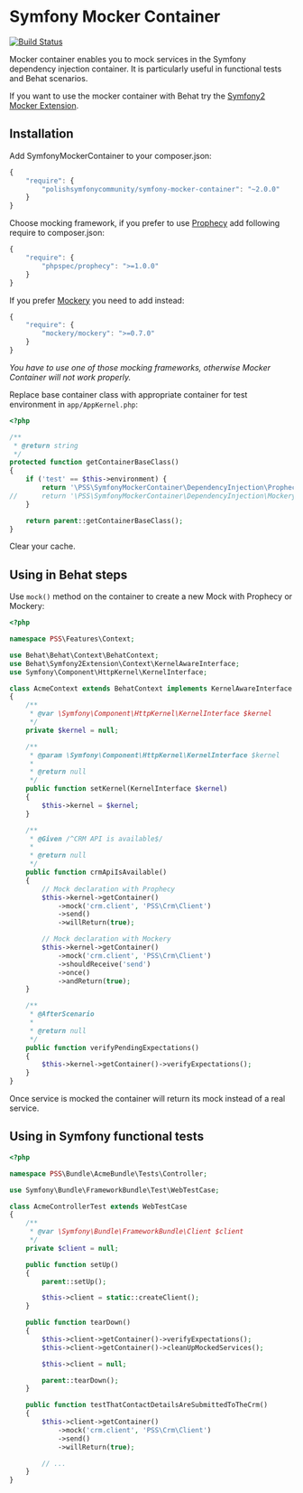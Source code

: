 ﻿Symfony Mocker Container
========================

[![Build Status](https://secure.travis-ci.org/PolishSymfonyCommunity/SymfonyMockerContainer.png?branch=master)](http://travis-ci.org/PolishSymfonyCommunity/SymfonyMockerContainer)

Mocker container enables you to mock services in the Symfony dependency
injection container. It is particularly useful in functional tests and
Behat scenarios.

If you want to use the mocker container with Behat try the
[Symfony2 Mocker Extension](https://github.com/PolishSymfonyCommunity/Symfony2MockerExtension).

Installation
------------

Add SymfonyMockerContainer to your composer.json:

```js
{
    "require": {
        "polishsymfonycommunity/symfony-mocker-container": "~2.0.0"
    }
}
```

Choose mocking framework, if you prefer to use [Prophecy](https://github.com/phpspec/prophecy) add following require to composer.json:

```js
{
    "require": {
        "phpspec/prophecy": ">=1.0.0"
    }
}
```

If you prefer [Mockery](https://github.com/padraic/mockery) you need to add instead:

```js
{
    "require": {
        "mockery/mockery": ">=0.7.0"
    }
}
```

*You have to use one of those mocking frameworks, otherwise Mocker Container will not work properly.*


Replace base container class with appropriate container for test environment in `app/AppKernel.php`:

```php
<?php

/**
 * @return string
 */
protected function getContainerBaseClass()
{
    if ('test' == $this->environment) {
        return '\PSS\SymfonyMockerContainer\DependencyInjection\ProphecyContainer'; // For Prophecy integration
//      return '\PSS\SymfonyMockerContainer\DependencyInjection\MockeryContainer';  // For Mockery integration
    }

    return parent::getContainerBaseClass();
}
```



Clear your cache.

Using in Behat steps
--------------------

Use `mock()` method on the container to create a new Mock with Prophecy or Mockery:

```php
<?php

namespace PSS\Features\Context;

use Behat\Behat\Context\BehatContext;
use Behat\Symfony2Extension\Context\KernelAwareInterface;
use Symfony\Component\HttpKernel\KernelInterface;

class AcmeContext extends BehatContext implements KernelAwareInterface
{
    /**
     * @var \Symfony\Component\HttpKernel\KernelInterface $kernel
     */
    private $kernel = null;

    /**
     * @param \Symfony\Component\HttpKernel\KernelInterface $kernel
     *
     * @return null
     */
    public function setKernel(KernelInterface $kernel)
    {
        $this->kernel = $kernel;
    }

    /**
     * @Given /^CRM API is available$/
     *
     * @return null
     */
    public function crmApiIsAvailable()
    {
        // Mock declaration with Prophecy
        $this->kernel->getContainer()
            ->mock('crm.client', 'PSS\Crm\Client')
            ->send()
            ->willReturn(true);

        // Mock declaration with Mockery
        $this->kernel->getContainer()
            ->mock('crm.client', 'PSS\Crm\Client')
            ->shouldReceive('send')
            ->once()
            ->andReturn(true);
    }

    /**
     * @AfterScenario
     *
     * @return null
     */
    public function verifyPendingExpectations()
    {
        $this->kernel->getContainer()->verifyExpectations();
    }
}
```

Once service is mocked the container will return its mock instead of a real
service.

Using in Symfony functional tests
---------------------------------

```php
<?php

namespace PSS\Bundle\AcmeBundle\Tests\Controller;

use Symfony\Bundle\FrameworkBundle\Test\WebTestCase;

class AcmeControllerTest extends WebTestCase
{
    /**
     * @var \Symfony\Bundle\FrameworkBundle\Client $client
     */
    private $client = null;

    public function setUp()
    {
        parent::setUp();

        $this->client = static::createClient();
    }

    public function tearDown()
    {
        $this->client->getContainer()->verifyExpectations();
        $this->client->getContainer()->cleanUpMockedServices();

        $this->client = null;

        parent::tearDown();
    }

    public function testThatContactDetailsAreSubmittedToTheCrm()
    {
        $this->client->getContainer()
            ->mock('crm.client', 'PSS\Crm\Client')
            ->send()
            ->willReturn(true);

        // ...
    }
}
```
